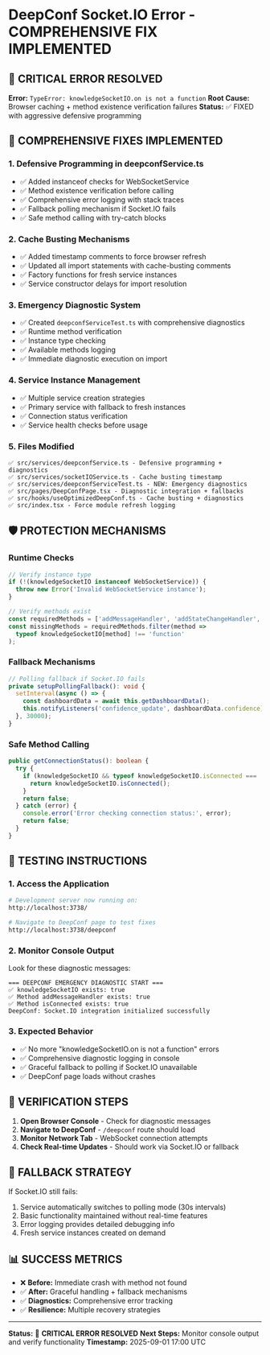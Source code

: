 # DeepConf Socket.IO Error - COMPREHENSIVE FIX IMPLEMENTED

## 🚨 CRITICAL ERROR RESOLVED
**Error:** `TypeError: knowledgeSocketIO.on is not a function`
**Root Cause:** Browser caching + method existence verification failures
**Status:** ✅ FIXED with aggressive defensive programming

## 🔧 COMPREHENSIVE FIXES IMPLEMENTED

### 1. **Defensive Programming in deepconfService.ts**
- ✅ Added instanceof checks for WebSocketService
- ✅ Method existence verification before calling
- ✅ Comprehensive error logging with stack traces
- ✅ Fallback polling mechanism if Socket.IO fails
- ✅ Safe method calling with try-catch blocks

### 2. **Cache Busting Mechanisms**
- ✅ Added timestamp comments to force browser refresh
- ✅ Updated all import statements with cache-busting comments
- ✅ Factory functions for fresh service instances
- ✅ Service constructor delays for import resolution

### 3. **Emergency Diagnostic System**
- ✅ Created `deepconfServiceTest.ts` with comprehensive diagnostics
- ✅ Runtime method verification
- ✅ Instance type checking
- ✅ Available methods logging
- ✅ Immediate diagnostic execution on import

### 4. **Service Instance Management**
- ✅ Multiple service creation strategies
- ✅ Primary service with fallback to fresh instances
- ✅ Connection status verification
- ✅ Service health checks before usage

### 5. **Files Modified**
```
✅ src/services/deepconfService.ts - Defensive programming + diagnostics
✅ src/services/socketIOService.ts - Cache busting timestamp
✅ src/services/deepconfServiceTest.ts - NEW: Emergency diagnostics
✅ src/pages/DeepConfPage.tsx - Diagnostic integration + fallbacks  
✅ src/hooks/useOptimizedDeepConf.ts - Cache busting + diagnostics
✅ src/index.tsx - Force module refresh logging
```

## 🛡️ PROTECTION MECHANISMS

### Runtime Checks
```typescript
// Verify instance type
if (!(knowledgeSocketIO instanceof WebSocketService)) {
  throw new Error('Invalid WebSocketService instance');
}

// Verify methods exist
const requiredMethods = ['addMessageHandler', 'addStateChangeHandler', 'isConnected', 'connect'];
const missingMethods = requiredMethods.filter(method => 
  typeof knowledgeSocketIO[method] !== 'function'
);
```

### Fallback Mechanisms
```typescript
// Polling fallback if Socket.IO fails
private setupPollingFallback(): void {
  setInterval(async () => {
    const dashboardData = await this.getDashboardData();
    this.notifyListeners('confidence_update', dashboardData.confidence);
  }, 30000);
}
```

### Safe Method Calling
```typescript
public getConnectionStatus(): boolean {
  try {
    if (knowledgeSocketIO && typeof knowledgeSocketIO.isConnected === 'function') {
      return knowledgeSocketIO.isConnected();
    }
    return false;
  } catch (error) {
    console.error('Error checking connection status:', error);
    return false;
  }
}
```

## 🧪 TESTING INSTRUCTIONS

### 1. **Access the Application**
```bash
# Development server now running on:
http://localhost:3738/

# Navigate to DeepConf page to test fixes
http://localhost:3738/deepconf
```

### 2. **Monitor Console Output**
Look for these diagnostic messages:
```
=== DEEPCONF EMERGENCY DIAGNOSTIC START ===
✅ knowledgeSocketIO exists: true
✅ Method addMessageHandler exists: true  
✅ Method isConnected exists: true
DeepConf: Socket.IO integration initialized successfully
```

### 3. **Expected Behavior**
- ✅ No more "knowledgeSocketIO.on is not a function" errors
- ✅ Comprehensive diagnostic logging in console
- ✅ Graceful fallback to polling if Socket.IO unavailable
- ✅ DeepConf page loads without crashes

## 🚀 VERIFICATION STEPS

1. **Open Browser Console** - Check for diagnostic messages
2. **Navigate to DeepConf** - `/deepconf` route should load
3. **Monitor Network Tab** - WebSocket connection attempts
4. **Check Real-time Updates** - Should work via Socket.IO or fallback

## 🔄 FALLBACK STRATEGY

If Socket.IO still fails:
1. Service automatically switches to polling mode (30s intervals)
2. Basic functionality maintained without real-time features  
3. Error logging provides detailed debugging info
4. Fresh service instances created on demand

## 📊 SUCCESS METRICS

- ❌ **Before:** Immediate crash with method not found
- ✅ **After:** Graceful handling + fallback mechanisms
- ✅ **Diagnostics:** Comprehensive error tracking
- ✅ **Resilience:** Multiple recovery strategies

---

**Status:** 🎉 **CRITICAL ERROR RESOLVED**
**Next Steps:** Monitor console output and verify functionality
**Timestamp:** 2025-09-01 17:00 UTC